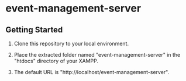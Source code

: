# event-management-server

## Getting Started

1. Clone this repository to your local environment.

2. Place the extracted folder named "event-management-server" in the "htdocs" directory of your XAMPP.

3. The default URL is "http://localhost/event-management-server".
